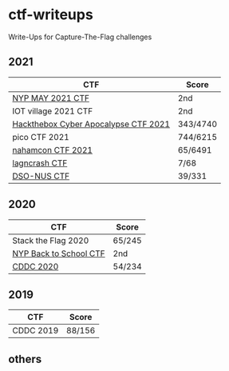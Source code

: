 # ctf-writeups

Write-Ups for Capture-The-Flag challenges

## 2021
| CTF                    | Score  |
|------------------------|--------|
| [NYP MAY 2021 CTF](2021/nyp-may-2021%20ctf)      | 2nd |
| IOT village 2021 CTF      | 2nd |
| [Hackthebox Cyber Apocalypse CTF 2021](2021/CyberApocalypse%202021)     | 343/4740 |
| pico CTF 2021     | 744/6215|
| [nahamcon CTF 2021](2021/nahamcon%202021%20CTF)     | 65/6491|
| [lagncrash CTF](2021/LagNCrash%202021)              | 7/68   |
| [DSO-NUS CTF](2021/DSO-NUS%20CTF%202021)            | 39/331 |

## 2020
| CTF                    | Score  |
|------------------------|--------|
| Stack the Flag 2020    | 65/245 |
| [NYP Back to School CTF](2020/NYP-Back_To_School-CTF-writeup) | 2nd    |
| [CDDC 2020](2020/CDDC-2020-writeup)              | 54/234 |

## 2019
| CTF                    | Score  |
|------------------------|--------|
| CDDC 2019              | 88/156 |

## others
